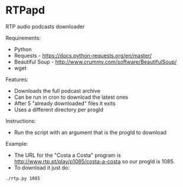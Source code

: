 RTPapd
======

RTP audio podcasts downloader

Requirements:
- Python
- Requests - https://docs.python-requests.org/en/master/
- Beautiful Soup - http://www.crummy.com/software/BeautifulSoup/
- wget

Features:
- Downloads the full podcast archive
- Can be run in cron to download the latest ones
- After 5 "already downloaded" files it exits
- Uses a different directory per progId

Instructions:
- Run the script with an argument that is the progId to download

Example:
- The URL for the "Costa a Costa" program is http://www.rtp.pt/play/p1085/costa-a-costa so our progId is 1085.
- To download it just do:
```
./rtp.py 1085
```
